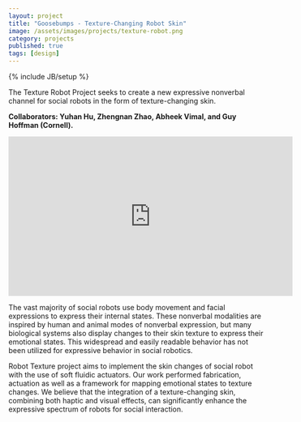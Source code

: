 ```yaml
---
layout: project
title: "Goosebumps - Texture-Changing Robot Skin"
image: /assets/images/projects/texture-robot.png
category: projects
published: true
tags: [design]
---
```

{% include JB/setup %}

The Texture Robot Project seeks to create a new expressive nonverbal channel for social robots in the form of texture-changing skin.

<!--more-->

**Collaborators: Yuhan Hu, Zhengnan Zhao, Abheek Vimal, and Guy Hoffman (Cornell).**

<div class="video-container"><iframe width="560" height="315" src="https://www.youtube.com/embed/-RkCu7-ljmQ" frameborder="0" allow="autoplay; encrypted-media" allowfullscreen></iframe></div>

The vast majority of social robots use body movement and facial expressions to express their internal states. These nonverbal modalities are inspired by human and animal modes of nonverbal expression, but many biological systems also display changes to their skin texture to express their emotional states. This widespread and easily readable behavior has not been utilized for expressive behavior in social robotics.

Robot Texture project aims to implement the skin changes of social robot with the use of soft fluidic actuators. Our work performed fabrication, actuation as well as a framework for mapping emotional states to texture changes. We believe that the integration of a texture-changing skin, combining both haptic and visual effects, can significantly enhance the expressive spectrum of robots for social interaction.



